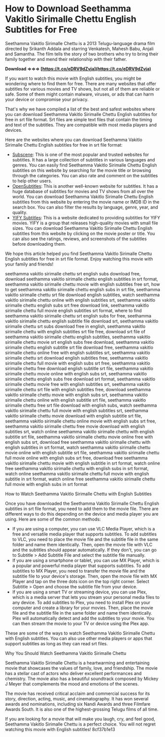 # How to Download Seethamma Vakitlo Sirimalle Chettu English Subtitles for Free
  
Seethamma Vakitlo Sirimalle Chettu is a 2013 Telugu-language drama film directed by Srikanth Addala and starring Venkatesh, Mahesh Babu, Anjali and Samantha. The film tells the story of two brothers who try to bring their family together and mend their relationship with their father.
 
**Download ⇒⇒⇒ [https://t.co/eDRV9dZvja](https://t.co/eDRV9dZvja)**


  
If you want to watch this movie with English subtitles, you might be wondering where to find them for free. There are many websites that offer subtitles for various movies and TV shows, but not all of them are reliable or safe. Some of them might contain malware, viruses, or ads that can harm your device or compromise your privacy.
  
That's why we have compiled a list of the best and safest websites where you can download Seethamma Vakitlo Sirimalle Chettu English subtitles for free in srt file format. Srt files are simple text files that contain the timing and text of the subtitles. They are compatible with most media players and devices.
  
Here are the websites where you can download Seethamma Vakitlo Sirimalle Chettu English subtitles for free in srt file format:
  
- [Subscene](https://subscene.com/subtitles/seethamma-vakitlo-sirimalle-chettu): This is one of the most popular and trusted websites for subtitles. It has a large collection of subtitles in various languages and genres. You can easily find Seethamma Vakitlo Sirimalle Chettu English subtitles on this website by searching for the movie title or browsing through the categories. You can also rate and comment on the subtitles to help other users.
- [OpenSubtitles](https://opensubtitles.org/en/search/sublanguageid-eng/idmovie-144647): This is another well-known website for subtitles. It has a huge database of subtitles for movies and TV shows from all over the world. You can download Seethamma Vakitlo Sirimalle Chettu English subtitles from this website by entering the movie name or IMDB ID in the search box. You can also filter the results by language, genre, year, and quality.
- [YIFY Subtitles](https://yifysubtitles.org/movie-imdb/tt2198161): This is a website dedicated to providing subtitles for YIFY movies. YIFY is a group that releases high-quality movies with small file sizes. You can download Seethamma Vakitlo Sirimalle Chettu English subtitles from this website by clicking on the movie poster or title. You can also see the ratings, reviews, and screenshots of the subtitles before downloading them.

We hope this article helped you find Seethamma Vakitlo Sirimalle Chettu English subtitles for free in srt file format. Enjoy watching this movie with your family and friends!
 
seethamma vakitlo sirimalle chettu srt english subs download free,  download seethamma vakitlo sirimalle chettu english subtitles in srt format,  seethamma vakitlo sirimalle chettu movie with english subtitles free srt,  how to get seethamma vakitlo sirimalle chettu english subs in srt file,  seethamma vakitlo sirimalle chettu srt file download english subtitles,  watch seethamma vakitlo sirimalle chettu online with english subtitles srt,  seethamma vakitlo sirimalle chettu english subs srt free download link,  seethamma vakitlo sirimalle chettu full movie english subtitles srt format,  where to find seethamma vakitlo sirimalle chettu srt english subs for free,  seethamma vakitlo sirimalle chettu english subtitle file download srt,  seethamma vakitlo sirimalle chettu srt subs download free in english,  seethamma vakitlo sirimalle chettu with english subtitles srt file free,  download srt file of seethamma vakitlo sirimalle chettu english subtitles,  seethamma vakitlo sirimalle chettu movie srt english subs free download,  seethamma vakitlo sirimalle chettu english subtitle srt file download free,  seethamma vakitlo sirimalle chettu online free with english subtitles srt,  seethamma vakitlo sirimalle chettu srt download english subtitles free,  seethamma vakitlo sirimalle chettu full movie with english subs srt free,  seethamma vakitlo sirimalle chettu free download english subtitle srt file,  seethamma vakitlo sirimalle chettu movie online with english subs srt,  seethamma vakitlo sirimalle chettu english subs free download srt format,  seethamma vakitlo sirimalle chettu movie free with english subtitles srt,  seethamma vakitlo sirimalle chettu srt file with english subtitles free,  download seethamma vakitlo sirimalle chettu movie with english subs srt,  seethamma vakitlo sirimalle chettu online with english subtitle srt file,  seethamma vakitlo sirimalle chettu free srt file download with english subs,  watch seethamma vakitlo sirimalle chettu full movie with english subtitles srt,  seethamma vakitlo sirimalle chettu movie download with english subtitle srt file,  seethamma vakitlo sirimalle chettu online movie with english subs srt free,  seethamma vakitlo sirimalle chettu free movie download with english subtitles srt,  watch online seethamma vakitlo sirimalle chettu with english subtitle srt file,  seethamma vakitlo sirimalle chettu movie online free with english subs srt,  download free seethamma vakitlo sirimalle chettu with english subtitles in srt format,  watch seethamma vakitlo sirimalle chettu movie online with english subtitle srt file,  seethamma vakitlo sirimalle chettu full movie online with english subs srt free,  download free seethamma vakitlo sirimalle chettu movie with english subtitle in srt format,  watch online free seethamma vakitlo sirimalle chettu with english subs in srt format,  watch online seethamma vakitlo sirimalle chettu full movie with english subtitle in srt format,  watch online free seethamma vakitlo sirimalle chettu full movie with english subs in srt format
  
How to Watch Seethamma Vakitlo Sirimalle Chettu with English Subtitles
  
Once you have downloaded the Seethamma Vakitlo Sirimalle Chettu English subtitles in srt file format, you need to add them to the movie file. There are different ways to do this depending on the device and media player you are using. Here are some of the common methods:

- If you are using a computer, you can use VLC Media Player, which is a free and versatile media player that supports subtitles. To add subtitles to VLC, you need to place the movie file and the subtitle file in the same folder and name them identically. Then, open the movie file with VLC and the subtitles should appear automatically. If they don't, you can go to Subtitle > Add Subtitle File and select the subtitle file manually.
- If you are using a smartphone or tablet, you can use MX Player, which is a popular and powerful media player that supports subtitles. To add subtitles to MX Player, you need to transfer the movie file and the subtitle file to your device's storage. Then, open the movie file with MX Player and tap on the three dots icon on the top right corner. Select Subtitle > Open and choose the subtitle file from your device.
- If you are using a smart TV or streaming device, you can use Plex, which is a media server that lets you stream your personal media files to any device. To add subtitles to Plex, you need to install Plex on your computer and create a library for your movies. Then, place the movie file and the subtitle file in the same folder and name them identically. Plex will automatically detect and add the subtitles to your movie. You can then stream the movie to your TV or device using the Plex app.

These are some of the ways to watch Seethamma Vakitlo Sirimalle Chettu with English subtitles. You can also use other media players or apps that support subtitles as long as they can read srt files.
  
Why You Should Watch Seethamma Vakitlo Sirimalle Chettu
  
Seethamma Vakitlo Sirimalle Chettu is a heartwarming and entertaining movie that showcases the values of family, love, and friendship. The movie has a stellar cast of actors who deliver excellent performances and chemistry. The movie also has a beautiful soundtrack composed by Mickey J Meyer that complements the mood and emotions of the scenes.
  
The movie has received critical acclaim and commercial success for its story, direction, acting, music, and cinematography. It has won several awards and nominations, including six Nandi Awards and three Filmfare Awards South. It is also one of the highest-grossing Telugu films of all time.
  
If you are looking for a movie that will make you laugh, cry, and feel good, Seethamma Vakitlo Sirimalle Chettu is a perfect choice. You will not regret watching this movie with English subtitles!
 8cf37b1e13
 
